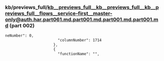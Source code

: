 ### kb/previews_full/kb__previews_full__kb__previews_full__kb__previews_full__flows__service-first__master-only@auth.har.part061.md.part001.md.part001.md.part001.md (part 002)

```md
neNumber": 0,
                        "columnNumber": 1714
                      },
                      {
                        "functionName": "",
 
```

```
